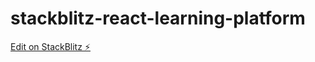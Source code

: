 # stackblitz-react-learning-platform

[Edit on StackBlitz ⚡️](https://stackblitz.com/edit/stackblitz-starters-qgns48)

<!-- libraries
// creative cloud
// medias
// free image stock library
// drive library
// facebook library
// twitter library
// instagram library
// tiktok
// linkedin api
// medium api
// platform for stepwise learning module
 -->
